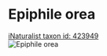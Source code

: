 
Epiphile orea
=============
  
[iNaturalist taxon id: 423949](https://www.inaturalist.org/taxa/423949)  
![Epiphile orea](https://inaturalist-open-data.s3.amazonaws.com/photos/215010955/medium.jpeg)